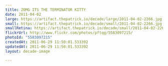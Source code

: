 ```yaml
---
title: ZOMG ITS THE TERMINATOR KITTY
date: 2011-04-02
large: https://artifact.thepatrick.io/decade/large/2011-04-02-2266.jpg
small: https://artifact.thepatrick.io/decade/small/2011-04-02-2266.jpg
smallRetina: https://artifact.thepatrick.io/decade/small/2011-04-02-2266@2x.jpg
flickrUrl: http://www.flickr.com/photos/pftqg/5583097215/
photoId: "5583097215"
createdAt: 2011-06-29 11:50:01.533392
updatedAt: 2011-06-29 11:50:01.533392
layout: decade-image

---
```



